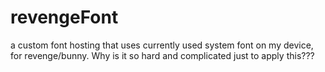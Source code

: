 # revengeFont

a custom font hosting that uses currently used system font on my device, for revenge/bunny. Why is it so hard and complicated just to apply this???
